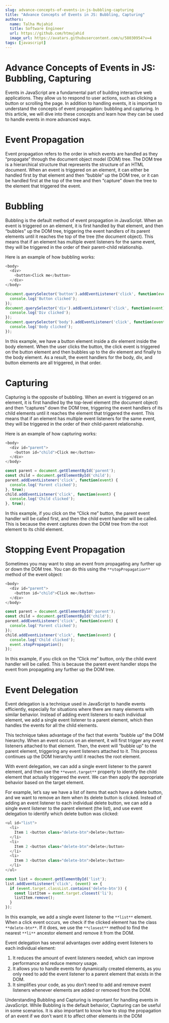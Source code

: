 ```yaml
---
slug: advance-concepts-of-events-in-js-bubbling-capturing
title: "Advance Concepts of Events in JS: Bubbling, Capturing"
authors:
  name: Talha Mujahid
  title: Software Engineer
  url: https://github.com/htmujahid
  image_url: https://avatars.githubusercontent.com/u/58030954?v=4
tags: [javascript]
---
```


Advance Concepts of Events in JS: Bubbling, Capturing
=====================================================

Events in JavaScript are a fundamental part of building interactive web applications. They allow us to respond to user actions, such as clicking a button or scrolling the page. In addition to handling events, it is important to understand the concepts of event propagation: bubbling and capturing. In this article, we will dive into these concepts and learn how they can be used to handle events in more advanced ways.
<!-- truncate -->

Event Propagation
=================

Event propagation refers to the order in which events are handled as they “propagate” through the document object model (DOM) tree. The DOM tree is a hierarchical structure that represents the structure of an HTML document. When an event is triggered on an element, it can either be handled first by that element and then “bubble” up the DOM tree, or it can be handled first at the top of the tree and then “capture” down the tree to the element that triggered the event.

Bubbling
========

Bubbling is the default method of event propagation in JavaScript. When an event is triggered on an element, it is first handled by that element, and then “bubbles” up the DOM tree, triggering the event handlers of its parent elements until it reaches the top of the tree (the document object). This means that if an element has multiple event listeners for the same event, they will be triggered in the order of their parent-child relationship.

Here is an example of how bubbling works:

```js
<body>  
  <div>  
    <button>Click me</button>  
  </div>  
</body>
```

```js
document.querySelector('button').addEventListener('click', function(event) {  
  console.log('Button clicked');  
});  
document.querySelector('div').addEventListener('click', function(event) {  
  console.log('Div clicked');  
});  
document.querySelector('body').addEventListener('click', function(event) {  
  console.log('Body clicked');  
});
```

In this example, we have a button element inside a div element inside the body element. When the user clicks the button, the click event is triggered on the button element and then bubbles up to the div element and finally to the body element. As a result, the event handlers for the body, div, and button elements are all triggered, in that order.

Capturing
=========

Capturing is the opposite of bubbling. When an event is triggered on an element, it is first handled by the top-level element (the document object) and then “captures” down the DOM tree, triggering the event handlers of its child elements until it reaches the element that triggered the event. This means that if an element has multiple event listeners for the same event, they will be triggered in the order of their child-parent relationship.

Here is an example of how capturing works:

```js
<body>  
  <div id="parent">  
    <button id="child">Click me</button>  
  </div>  
</body>
```

```js
const parent = document.getElementById('parent');  
const child = document.getElementById('child');  
parent.addEventListener('click', function(event) {  
  console.log('Parent clicked');  
}, true);  
child.addEventListener('click', function(event) {  
  console.log('Child clicked');  
}, true);
```

In this example, if you click on the “Click me” button, the parent event handler will be called first, and then the child event handler will be called. This is because the event captures down the DOM tree from the root element to its child element.

Stopping Event Propagation
==========================

Sometimes you may want to stop an event from propagating any further up or down the DOM tree. You can do this using the `**stopPropagation**` method of the event object:

```js
<body>  
  <div id="parent">  
    <button id="child">Click me</button>  
  </div>  
</body>
```

```js
const parent = document.getElementById('parent');  
const child = document.getElementById('child');  
parent.addEventListener('click', function(event) {  
  console.log('Parent clicked');  
});  
child.addEventListener('click', function(event) {  
  console.log('Child clicked');  
  event.stopPropagation();  
});
```

In this example, if you click on the “Click me” button, only the child event handler will be called. This is because the parent event handler stops the event from propagating any further up the DOM tree.

Event Delegation
================

Event delegation is a technique used in JavaScript to handle events efficiently, especially for situations where there are many elements with similar behavior. Instead of adding event listeners to each individual element, we add a single event listener to a parent element, which then handles the events for all the child elements.

This technique takes advantage of the fact that events “bubble up” the DOM hierarchy. When an event occurs on an element, it will first trigger any event listeners attached to that element. Then, the event will “bubble up” to the parent element, triggering any event listeners attached to it. This process continues up the DOM hierarchy until it reaches the root element.

With event delegation, we can add a single event listener to the parent element, and then use the `**event.target**` property to identify the child element that actually triggered the event. We can then apply the appropriate behavior based on the target element.

For example, let’s say we have a list of items that each have a delete button, and we want to remove an item when its delete button is clicked. Instead of adding an event listener to each individual delete button, we can add a single event listener to the parent element (the list), and use event delegation to identify which delete button was clicked:

```js
<ul id="list">  
  <li>  
    Item 1 <button class="delete-btn">Delete</button>  
  </li>  
  <li>  
    Item 2 <button class="delete-btn">Delete</button>  
  </li>  
  <li>  
    Item 3 <button class="delete-btn">Delete</button>  
  </li>  
</ul>
```

```js
const list = document.getElementById('list');  
list.addEventListener('click', (event) => {  
  if (event.target.classList.contains('delete-btn')) {  
    const listItem = event.target.closest('li');  
    listItem.remove();  
  }  
});
```

In this example, we add a single event listener to the `**list**` element. When a click event occurs, we check if the clicked element has the class `**delete-btn**`. If it does, we use the `**closest**` method to find the nearest `**li**` ancestor element and remove it from the DOM.

Event delegation has several advantages over adding event listeners to each individual element:

1.  It reduces the amount of event listeners needed, which can improve performance and reduce memory usage.
2.  It allows you to handle events for dynamically created elements, as you only need to add the event listener to a parent element that exists in the DOM.
3.  It simplifies your code, as you don’t need to add and remove event listeners whenever elements are added or removed from the DOM.

Understanding Bubbling and Capturing is important for handling events in JavaScript. While Bubbling is the default behavior, Capturing can be useful in some scenarios. It is also important to know how to stop the propagation of an event if we don’t want it to affect other elements in the DOM